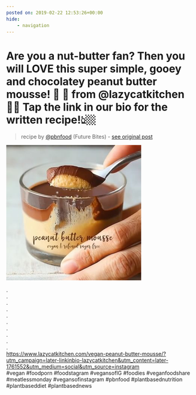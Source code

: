 ```yaml
---
posted on: 2019-02-22 12:53:26+00:00
hide:
    - navigation
---
```


# Are you a nut-butter fan? Then you will LOVE this super simple, gooey and chocolatey peanut butter mousse! 🥜 🍫 from @lazycatkitchen 🙌🏼 Tap the link in our bio for the written recipe!👆🏼 

> recipe by [@pbnfood](https://www.instagram.com/pbnfood/) 
(Future Bites) - [see original post](https://instagram.com/p/BuL0o3rgL_2)

![](../img/pbnfood_22-02-2019_1202.png)

.  
.  
.  
.  
.  
.  
.  
.  
.  
.  
https://www.lazycatkitchen.com/vegan-peanut-butter-mousse/?utm_campaign=later-linkinbio-lazycatkitchen&utm_content=later-1761552&utm_medium=social&utm_source=instagram  
\#vegan \#foodporn \#foodstagram \#vegansofIG \#foodies \#veganfoodshare \#meatlessmonday \#vegansofinstagram \#pbnfood \#plantbasednutrition \#plantbaseddiet \#plantbasednews   